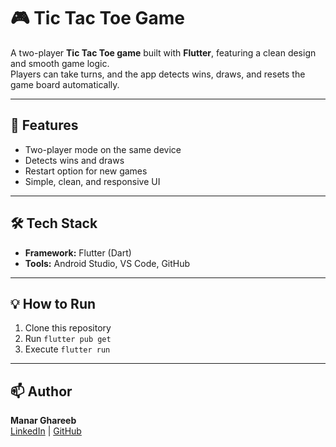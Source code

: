 # 🎮 Tic Tac Toe Game

A two-player **Tic Tac Toe game** built with **Flutter**, featuring a clean design and smooth game logic.  
Players can take turns, and the app detects wins, draws, and resets the game board automatically.

---

## 🚀 Features
- Two-player mode on the same device  
- Detects wins and draws  
- Restart option for new games  
- Simple, clean, and responsive UI  

---

## 🛠️ Tech Stack
- **Framework:** Flutter (Dart)  
- **Tools:** Android Studio, VS Code, GitHub  

---

## 💡 How to Run
1. Clone this repository  
2. Run `flutter pub get`  
3. Execute `flutter run`

---

## 📫 Author
**Manar Ghareeb**  
[LinkedIn](https://linkedin.com/in/manar-ghareeb-175577222) | [GitHub](https://github.com/manarghareeb)
